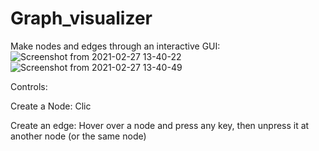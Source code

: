 # Graph_visualizer
Make nodes and edges through an interactive GUI:
![Screenshot from 2021-02-27 13-40-22](https://user-images.githubusercontent.com/54119843/109398271-864c2f00-7901-11eb-8bfb-a0fa61b5916d.png)
![Screenshot from 2021-02-27 13-40-49](https://user-images.githubusercontent.com/54119843/109398274-86e4c580-7901-11eb-91c7-03789707d25d.png)


Controls:

Create a Node: Clic

Create an edge: Hover over a node and press any key, then unpress it at another node (or the same node)

